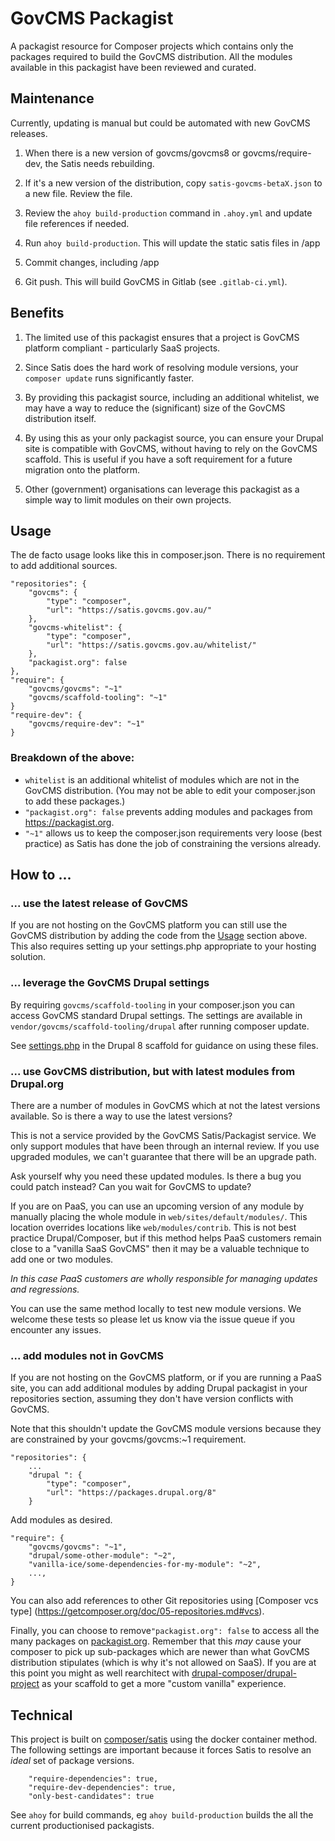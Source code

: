 # GovCMS Packagist

 
A packagist resource for Composer projects which contains only the packages
required to build the GovCMS distribution. All the modules available
in this packagist have been reviewed and curated.


## Maintenance

Currently, updating is manual but could be automated with new GovCMS releases.

1. When there is a new version of govcms/govcms8 or govcms/require-dev, the
Satis needs rebuilding.

2. If it's a new version of the distribution, copy `satis-govcms-betaX.json`
to a new file. Review the file.

3. Review the `ahoy build-production` command in `.ahoy.yml` and update file
references if needed.

4. Run `ahoy build-production`. This will update the static satis files in /app

5. Commit changes, including /app

6. Git push. This will build GovCMS in Gitlab (see `.gitlab-ci.yml`).


## Benefits

1. The limited use of this packagist ensures that a project is GovCMS platform
compliant - particularly SaaS projects.

2. Since Satis does the hard work of resolving module versions, your `composer update`
runs significantly faster.

3. By providing this packagist source, including an additional whitelist, we 
may have a way to reduce the (significant) size of the GovCMS distribution itself.

4. By using this as your only packagist source, you can ensure your Drupal
site is compatible with GovCMS, without having to rely on the GovCMS scaffold.
This is useful if you have a soft requirement for a future migration onto the
platform.

5. Other (government) organisations can leverage this packagist as a simple
way to limit modules on their own projects.


## Usage

The de facto usage looks like this in composer.json. There is no requirement
to add additional sources.

```
"repositories": {
    "govcms": {
        "type": "composer",
        "url": "https://satis.govcms.gov.au/"
    },
    "govcms-whitelist": {
        "type": "composer",
        "url": "https://satis.govcms.gov.au/whitelist/"
    },
    "packagist.org": false
},
"require": {
    "govcms/govcms": "~1"
    "govcms/scaffold-tooling": "~1"
}
"require-dev": {
    "govcms/require-dev": "~1"
}

```

### Breakdown of the above:

* `whitelist` is an additional whitelist of modules which are not in the GovCMS
distribution. (You may not be able to edit your composer.json to add these packages.)
* `"packagist.org": false` prevents adding modules and packages from https://packagist.org.
* `"~1"` allows us to keep the composer.json requirements very loose (best practice) as
Satis has done the job of constraining the versions already.


## How to ...

### ... use the latest release of GovCMS

If you are not hosting on the GovCMS platform you can still use the GovCMS
distribution by adding the code from the [Usage](#usage) section above. This also
requires setting up your settings.php appropriate to your hosting solution.

### ... leverage the GovCMS Drupal settings

By requiring `govcms/scaffold-tooling` in your composer.json you can 
access GovCMS standard Drupal settings. The settings are available in
`vendor/govcms/scaffold-tooling/drupal` after running composer update.

See [settings.php](https://github.com/govCMS/govcms8-scaffold-paas/blob/develop/web/sites/default/settings.php)
in the Drupal 8 scaffold for guidance on using these files.

### ... use GovCMS distribution, but with latest modules from Drupal.org

There are a number of modules in GovCMS which at not the latest
versions available. So is there a way to use the latest versions?

This is not a service provided by the GovCMS Satis/Packagist service. We
only support modules that have been through an internal review. If 
you use upgraded modules, we can't guarantee that there will be an
upgrade path.

Ask yourself why you need these updated modules. Is there a bug you
could patch instead? Can you wait for GovCMS to update?

If you are on PaaS, you can use an upcoming version of any module by manually
placing the whole module in `web/sites/default/modules/`. This location
overrides locations like `web/modules/contrib`. This is not best practice
Drupal/Composer, but if this method helps PaaS customers remain close to a
"vanilla SaaS GovCMS" then it may be a valuable technique to add one or two modules.

*In this case PaaS customers are wholly responsible for managing updates and regressions.*

You can use the same method locally to test new module versions. We welcome
these tests so please let us know via the issue queue if you
encounter any issues.

### ... add modules not in GovCMS

If you are not hosting on the GovCMS platform, or if you are running
a PaaS site, you can add additional modules by adding Drupal packagist
in your repositories section, assuming they don't have version conflicts
with GovCMS.

Note that this shouldn't update the GovCMS module versions
because they are constrained by your govcms/govcms:~1 requirement.

```
"repositories": {
    ...
    "drupal ": {
        "type": "composer",
        "url": "https://packages.drupal.org/8"
    }
```

Add modules as desired.

```
"require": {
    "govcms/govcms": "~1",
    "drupal/some-other-module": "~2",
    "vanilla-ice/some-dependencies-for-my-module": "~2",
    ...,
}
```

You can also add references to other Git repositories using [Composer vcs type]
(https://getcomposer.org/doc/05-repositories.md#vcs).

Finally, you can choose to remove`"packagist.org": false` to access all the many
packages on [packagist.org](https://packagist.org). Remember that this *may* cause your
composer to pick up sub-packages which are newer than what GovCMS distribution stipulates
(which is why it's not allowed on SaaS). If you are at this point you might as well
rearchitect with [drupal-composer/drupal-project](https://github.com/drupal-composer/drupal-project)
as your scaffold to get a more "custom vanilla" experience.


## Technical

This project is built on [composer/satis](https://github.com/composer/satis) using the
docker container method. The following settings are important because it forces Satis
to resolve an *ideal* set of package versions.

```
    "require-dependencies": true,
    "require-dev-dependencies": true,
    "only-best-candidates": true
```

See `ahoy` for build commands, eg `ahoy build-production`
builds the all the current productionised packagists.
